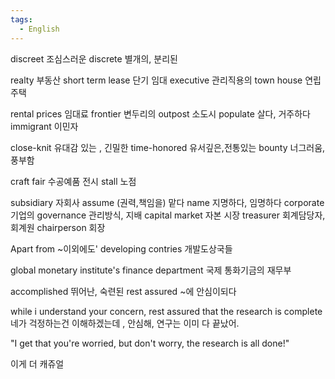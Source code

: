 ```yaml
---
tags:
  - English
---
```

discreet 조심스러운
discrete 별개의, 분리된

realty 부동산 
short term lease 단기 임대
executive 관리직용의
town house 연립 주택

rental prices 임대료
frontier 변두리의
outpost 소도시
populate 살다, 거주하다
immigrant 이민자

close-knit 유대감 있는 , 긴밀한
time-honored 유서깊은,전통있는
bounty 너그러움,풍부함

craft fair 수공예품 전시
stall 노점

subsidiary 자회사
assume (권력,책임을) 맡다
name  지명하다, 임명하다
corporate 기업의
governance 관리방식, 지배
capital market 자본 시장
treasurer 회계담당자, 회계원
chairperson 회장

Apart from ~이외에도'
developing contries 개발도상국들

global monetary institute's finance department
국제 통화기금의 재무부

accomplished 뛰어난, 숙련된
rest assured ~에 안심이되다

while i understand your concern, rest assured that
the research is complete
네가 걱정하는건 이해하겠는데 , 안심해, 연구는 이미 다
끝났어.

"I get that you're worried, but don't worry, the research is all done!"

이게 더 캐쥬얼
